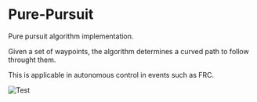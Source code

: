# Pure-Pursuit

Pure pursuit algorithm implementation.

Given a set of waypoints, the algorithm determines a curved path to follow throught them.

This is applicable in autonomous control in events such as FRC.

![Test](https://s9.gifyu.com/images/purePursuit.gif)
